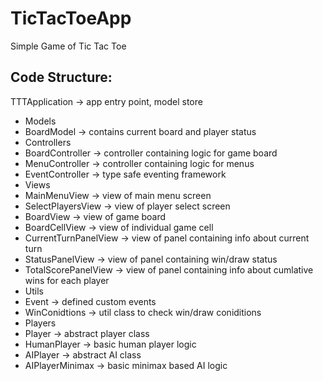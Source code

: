 # TicTacToeApp

Simple Game of Tic Tac Toe

Code Structure:
---
TTTApplication -> app entry point, model store
* Models
 * BoardModel -> contains current board and player status
* Controllers
 * BoardController -> controller containing logic for game board
 * MenuController -> controller containing logic for menus
 * EventController -> type safe eventing framework
* Views
 * MainMenuView -> view of main menu screen
 * SelectPlayersView -> view of player select screen
 * BoardView -> view of game board
 * BoardCellView -> view of individual game cell
 * CurrentTurnPanelView -> view of panel containing info about current turn
 * StatusPanelView -> view of panel containing win/draw status
 * TotalScorePanelView -> view of panel containing info about cumlative wins for each player
* Utils
 * Event -> defined custom events
 * WinConidtions -> util class to check win/draw coniditions
* Players
 * Player -> abstract player class
 * HumanPlayer -> basic human player logic
 * AIPlayer -> abstract AI class
 * AIPlayerMinimax -> basic minimax based AI logic

